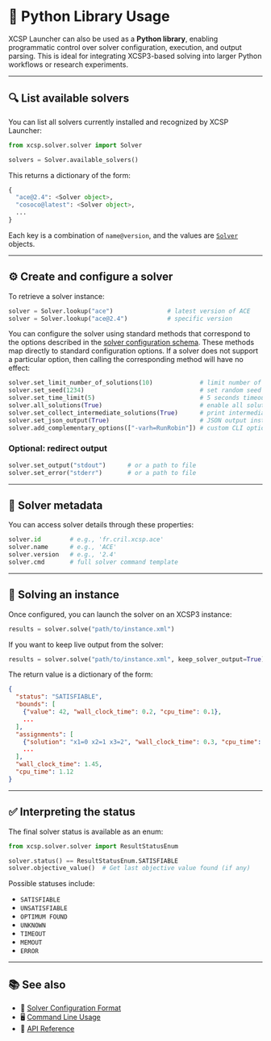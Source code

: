 # 🐍 Python Library Usage

XCSP Launcher can also be used as a **Python library**, enabling programmatic control over solver configuration, 
execution, and output parsing. 
This is ideal for integrating XCSP3-based solving into larger Python workflows or research experiments.

---

## 🔍 List available solvers

You can list all solvers currently installed and recognized by XCSP Launcher:

```python
from xcsp.solver.solver import Solver

solvers = Solver.available_solvers()
```

This returns a dictionary of the form:

```python
{
  "ace@2.4": <Solver object>,
  "cosoco@latest": <Solver object>,
  ...
}
```

Each key is a combination of `name@version`, and the values are [`Solver`](https://xcsp.readthedocs.io/en/latest/api.html#xcsp.solver.solver.Solver) objects.

---

## ⚙️ Create and configure a solver

To retrieve a solver instance:

```python
solver = Solver.lookup("ace")               # latest version of ACE
solver = Solver.lookup("ace@2.4")           # specific version
```


You can configure the solver using standard methods that correspond to the options described in the 
[solver configuration schema](https://xcsp.readthedocs.io/en/latest/solver_configuration.html#command-line-execution). 
These methods map directly to standard configuration options. If a solver does not support a particular option, 
then calling the corresponding method will have no effect:

```python
solver.set_limit_number_of_solutions(10)             # limit number of solutions
solver.set_seed(1234)                                # set random seed
solver.set_time_limit(5)                             # 5 seconds timeout
solver.all_solutions(True)                           # enable all solutions search
solver.set_collect_intermediate_solutions(True)      # print intermediate assignments
solver.set_json_output(True)                         # JSON output instead of CLI
solver.add_complementary_options(["-varh=RunRobin"]) # custom CLI options
```


### Optional: redirect output

```python
solver.set_output("stdout")      # or a path to file
solver.set_error("stderr")       # or a path to file
```

---

## 🧠 Solver metadata

You can access solver details through these properties:

```python
solver.id        # e.g., 'fr.cril.xcsp.ace'
solver.name      # e.g., 'ACE'
solver.version   # e.g., '2.4'
solver.cmd       # full solver command template
```

---

## 🚀 Solving an instance

Once configured, you can launch the solver on an XCSP3 instance:

```python
results = solver.solve("path/to/instance.xml")
```

If you want to keep live output from the solver:

```python
results = solver.solve("path/to/instance.xml", keep_solver_output=True)
```

The return value is a dictionary of the form:

```json
{
  "status": "SATISFIABLE",
  "bounds": [
    {"value": 42, "wall_clock_time": 0.2, "cpu_time": 0.1},
    ...
  ],
  "assignments": [
    {"solution": "x1=0 x2=1 x3=2", "wall_clock_time": 0.3, "cpu_time": 0.2},
    ...
  ],
  "wall_clock_time": 1.45,
  "cpu_time": 1.12
}
```

---

## ✅ Interpreting the status

The final solver status is available as an enum:

```python
from xcsp.solver.solver import ResultStatusEnum

solver.status() == ResultStatusEnum.SATISFIABLE
solver.objective_value()  # Get last objective value found (if any)
```

Possible statuses include:

* `SATISFIABLE`
* `UNSATISFIABLE`
* `OPTIMUM FOUND`
* `UNKNOWN`
* `TIMEOUT`
* `MEMOUT`
* `ERROR`

---

## 📚 See also

* 🔧 [Solver Configuration Format](solver_configuration.md)
* 🖥️ [Command Line Usage](cli.md)
* 🧩 [API Reference](api.md)
